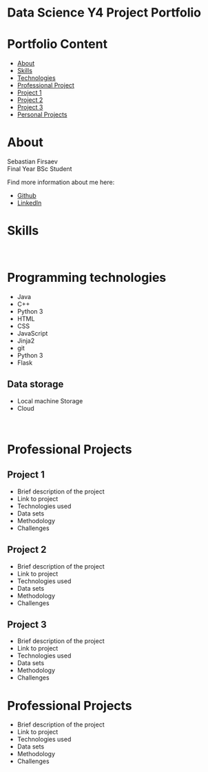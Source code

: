 # Data Science Y4 Project Portfolio 
# Portfolio Content  
- [About](#About) 
- [Skills](#Skills)
- [Technologies](##programmingtechnologies) 
- [Professional Project](#ProfessionalProjects)
- [Project 1](##Project1)
- [Project 2](##Project2)
- [Project 3](##Project3)
- [Personal Projects](#PersonalProjects)
# About 
Sebastian Firsaev<br>
Final Year BSc Student <br>

Find more information about me here:
<br>
- [Github](https://github.com/Sebastian-Firsaev)
- [LinkedIn](https://www.linkedin.com/in/sebfirs/)

# Skills


<br>

# Programming technologies

* Java
* C++
* Python 3
* HTML
* CSS
* JavaScript
* Jinja2 
* git 
* Python 3
* Flask

## Data storage
* Local machine Storage 
* Cloud
<br>

# Professional Projects 
## Project 1
- Brief description of the project
- Link to project
- Technologies used 
- Data sets
- Methodology 
- Challenges 

## Project 2
- Brief description of the project
- Link to project
- Technologies used 
- Data sets
- Methodology 
- Challenges 

## Project 3
- Brief description of the project
- Link to project
- Technologies used 
- Data sets
- Methodology 
- Challenges 

# Professional Projects 
- Brief description of the project
- Link to project
- Technologies used 
- Data sets
- Methodology 
- Challenges 











